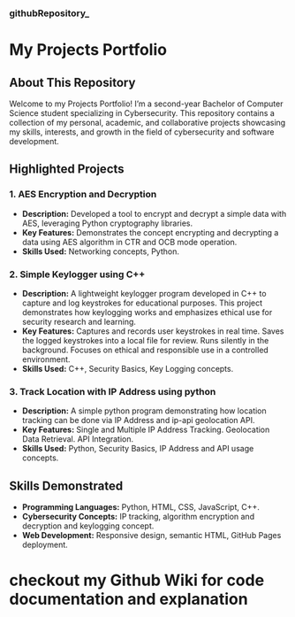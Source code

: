### githubRepository_
# My Projects Portfolio
## About This Repository
Welcome to my Projects Portfolio! I’m a second-year Bachelor of Computer Science student specializing in Cybersecurity. This repository contains a collection of my personal, academic, and collaborative projects showcasing my skills, interests, and growth in the field of cybersecurity and software development.

## Highlighted Projects

### 1. AES Encryption and Decryption
- **Description:** Developed a tool to encrypt and decrypt a simple data with AES, leveraging Python cryptography libraries.
- **Key Features:** Demonstrates the concept encrypting and decrypting a data using AES algorithm in CTR and OCB mode operation.
- **Skills Used:** Networking concepts, Python.

### 2. Simple Keylogger using C++
- **Description:** A lightweight keylogger program developed in C++ to capture and log keystrokes for educational purposes. This project demonstrates how keylogging works and emphasizes ethical use for security research and learning.
- **Key Features:**
Captures and records user keystrokes in real time.
Saves the logged keystrokes into a local file for review.
Runs silently in the background.
Focuses on ethical and responsible use in a controlled environment.
- **Skills Used:** C++, Security Basics, Key Logging concepts.

### 3. Track Location with IP Address using python
- **Description:** A simple python program demonstrating how location tracking can be done via IP Address and ip-api geolocation API.
- **Key Features:**
Single and Multiple IP Address Tracking.
Geolocation Data Retrieval.
API Integration.
- **Skills Used:** Python, Security Basics, IP Address and API usage concepts.
  
## Skills Demonstrated
- **Programming Languages:** Python, HTML, CSS, JavaScript, C++.
- **Cybersecurity Concepts:** IP tracking, algorithm encryption and decryption and keylogging concept.
- **Web Development:** Responsive design, semantic HTML, GitHub Pages deployment.

# checkout my Github Wiki for code documentation and explanation
